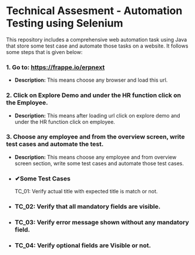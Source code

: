 # Technical Assesment - Automation Testing using Selenium
This repository includes a comprehensive web automation task using Java that store some test case and automate those tasks on a website. It follows some steps that is given below:


 ### 1. **Go to: https://frappe.io/erpnext**
 - **Description:** This means choose any browser and load this url.
   


 ### 2. **Click on Explore Demo and under the HR function click on the Employee.**
- **Description:** This means after loading url click on explore demo and under the HR function click on employee.
  
  


### 3. **Choose any employee and from the overview screen, write test cases and automate the test.**
- **Description:** This means choose any employee and from overview screen section, write some test cases and automate those test cases.
  

  
- ###  **✔Some Test Cases**
  TC_01: Verify actual title with expected title is match or not.
- ### TC_02: Verify that all mandatory fields are visible.
- ### TC_03: Verify error message shown without any mandatory field.
- ### TC_04: Verify optional fields are Visible or not.
  
   
